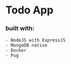 # Todo App 

### built with:
    - NodeJS with ExpressJS
    - MongoDB native
    - Docker
    - Pug